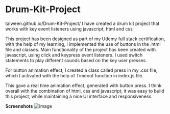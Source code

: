 # Drum-Kit-Project
talween.github.io/Drum-Kit-Project/
I have created a drum kit project that works with key event listeners using javascript, html and css

This project has been designed as part of my Udemy full stack certification, with the help of my learning, I implemented the use of buttons in the .html file and classes. Main functionality of the project has been created with javascript, using click and keypress event listeners. I used switch statements to play different sounds based on the key user presses. 

For button animation effect, I created a class called press in my .css file, which I activated with the help of Timeout function in index.js file.

This gave a real time animation effect, generated with button press. I think overall with the combination of html, css and javascript, it was easy to build this project, while maintaining a nice UI interface and responsiveness.

**Screenshots**
![image](https://github.com/user-attachments/assets/80e3dbae-f841-430c-a0cd-a670a83c6342)
